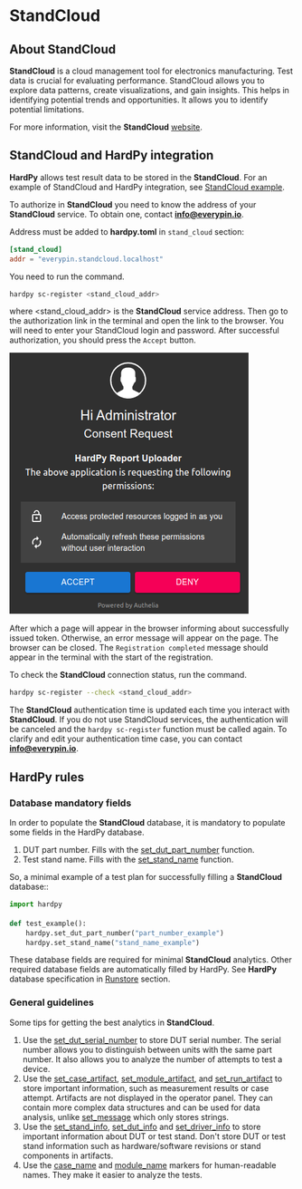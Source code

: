 # StandCloud

## About StandCloud

**StandCloud** is a cloud management tool for electronics manufacturing.
Test data is crucial for evaluating performance.
StandCloud allows you to explore data patterns, create visualizations, and gain insights.
This helps in identifying potential trends and opportunities.
It allows you to identify potential limitations.

For more information, visit the **StandCloud** [website](https://everypin.io/standcloud).

## StandCloud and HardPy integration

**HardPy** allows test result data to be stored in the **StandCloud**.
For an example of StandCloud and HardPy integration,
see [StandCloud example](../examples/stand_cloud.md).

To authorize in **StandCloud** you need to know the address of your **StandCloud** service.
To obtain one, contact **info@everypin.io**.

Address must be added to **hardpy.toml** in `stand_cloud` section:

```toml
[stand_cloud]
addr = "everypin.standcloud.localhost"
```

You need to run the command.

```bash
hardpy sc-register <stand_cloud_addr>
```
where <stand_cloud_addr> is the **StandCloud** service address.
Then go to the authorization link in the terminal and open the link to the browser.
You will need to enter your StandCloud login and password.
After successful authorization, you should press the `Accept` button.

![stand_cloud_auth](../img/stand_cloud/stand_cloud_auth.png)

After which a page will appear in the browser informing about successfully issued token.
Otherwise, an error message will appear on the page.
The browser can be closed.
The `Registration completed` message should appear in the terminal with
the start of the registration.

To check the **StandCloud** connection status, run the command.

```bash
hardpy sc-register --check <stand_cloud_addr>
```

The **StandCloud** authentication time is updated each time you interact with **StandCloud**.
If you do not use StandCloud services, the authentication will be canceled and the
`hardpy sc-register` function must be called again.
To clarify and edit your authentication time case, you can contact **info@everypin.io**.

## HardPy rules

### Database mandatory fields

In order to populate the **StandCloud** database,
it is mandatory to populate some fields in the HardPy database.

1. DUT part number. Fills with the
   [set_dut_part_number](./pytest_hardpy.md#set_dut_part_number) function.
2. Test stand name. Fills with the
   [set_stand_name](./pytest_hardpy.md#set_stand_name) function.

So, a minimal example of a test plan for successfully filling a **StandCloud** database::

```python
import hardpy

def test_example():
    hardpy.set_dut_part_number("part_number_example")
    hardpy.set_stand_name("stand_name_example")
```

These database fields are required for minimal **StandCloud** analytics.
Other required database fields are automatically filled by HardPy.
See **HardPy** database specification in [Runstore](./database.md#runstore-scheme) section.

### General guidelines

Some tips for getting the best analytics in **StandCloud**.

1. Use the [set_dut_serial_number](./pytest_hardpy.md#set_dut_serial_number)
   to store DUT serial number.
   The serial number allows you to distinguish between units with
   the same part number. It also allows you to analyze the
   number of attempts to test a device.
2. Use the [set_case_artifact](./pytest_hardpy.md#set_case_artifact),
   [set_module_artifact](./pytest_hardpy.md#set_module_artifact),
   and [set_run_artifact](./pytest_hardpy.md#set_run_artifact)
   to store important information, such as measurement results or case attempt.
   Artifacts are not displayed in the operator panel.
   They can contain more complex data structures and can be used
   for data analysis, unlike [set_message](./pytest_hardpy.md#set_message)
   which only stores strings.
3. Use the [set_stand_info](./pytest_hardpy.md#set_stand_info),
   [set_dut_info](./pytest_hardpy.md#set_dut_info) and
   [set_driver_info](./pytest_hardpy.md#set_driver_info)
   to store important information about DUT or test stand.
   Don't store DUT or test stand information such as hardware/software
   revisions or stand components in artifacts.
4. Use the [case_name](./pytest_hardpy.md#case_name)
   and [module_name](./pytest_hardpy.md#module_name)
   markers for human-readable names.
   They make it easier to analyze the tests.
